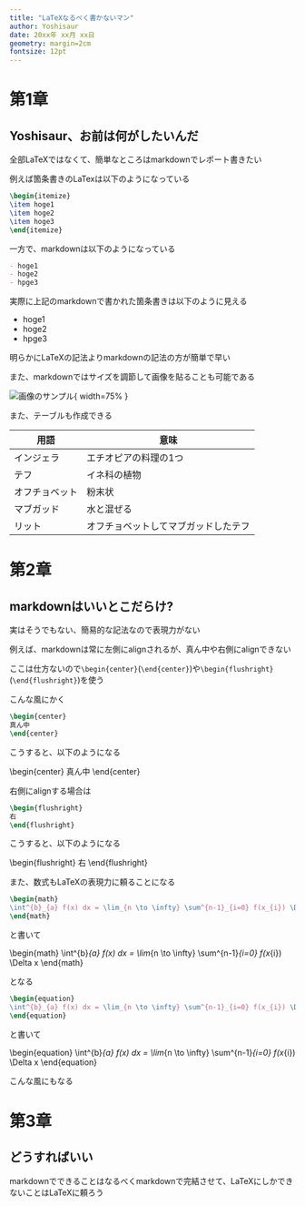 ```yaml
---
title: "LaTeXなるべく書かないマン"
author: Yoshisaur
date: 20xx年 xx月 xx日
geometry: margin=2cm
fontsize: 12pt
---
```


# 第1章
## Yoshisaur、お前は何がしたいんだ

全部LaTeXではなくて、簡単なところはmarkdownでレポート書きたい

例えば箇条書きのLaTexは以下のようになっている

```tex
\begin{itemize}
\item hoge1
\item hoge2
\item hoge3
\end{itemize}
```

一方で、markdownは以下のようになっている

```md
- hoge1
- hoge2
- hpge3
```

実際に上記のmarkdownで書かれた箇条書きは以下のように見える

- hoge1
- hoge2
- hpge3

明らかにLaTeXの記法よりmarkdownの記法の方が簡単で早い

また、markdownではサイズを調節して画像を貼ることも可能である

![画像のサンプル](/data/images/sample.png){ width=75% }

また、テーブルも作成できる

| 用語 | 意味 |
| ---- | ---- |
| インジェラ | エチオピアの料理の1つ |
| テフ | イネ科の植物 |
| オフチョベット | 粉末状 |
| マブガッド | 水と混ぜる |
| リット | オフチョベットしてマブガッドしたテフ |

# 第2章
## markdownはいいとこだらけ?

実はそうでもない、簡易的な記法なので表現力がない

例えば、markdownは常に左側にalignされるが、真ん中や右側にalignできない

ここは仕方ないので`\begin{center}`(`\end{center}`)や`\begin{flushright}`(`\end{flushright}`)を使う

こんな風にかく

```tex
\begin{center}
真ん中
\end{center}
```

こうすると、以下のようになる

\begin{center}
真ん中
\end{center}

右側にalignする場合は

```tex
\begin{flushright}
右
\end{flushright}
```

こうすると、以下のようになる

\begin{flushright}
右
\end{flushright}

また、数式もLaTeXの表現力に頼ることになる

```tex
\begin{math}
\int^{b}_{a} f(x) dx = \lim_{n \to \infty} \sum^{n-1}_{i=0} f(x_{i}) \Delta x
\end{math}
```

と書いて

\begin{math}
\int^{b}_{a} f(x) dx = \lim_{n \to \infty} \sum^{n-1}_{i=0} f(x_{i}) \Delta x
\end{math}

となる

```tex
\begin{equation}
\int^{b}_{a} f(x) dx = \lim_{n \to \infty} \sum^{n-1}_{i=0} f(x_{i}) \Delta x
\end{equation}
```

と書いて

\begin{equation}
\int^{b}_{a} f(x) dx = \lim_{n \to \infty} \sum^{n-1}_{i=0} f(x_{i}) \Delta x
\end{equation}

こんな風にもなる

# 第3章
## どうすればいい

markdownでできることはなるべくmarkdownで完結させて、LaTeXにしかできないことはLaTeXに頼ろう

